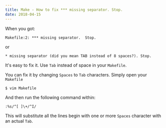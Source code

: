```yaml
---
title: Make - How to fix *** missing separator. Stop.
date: 2018-04-15
---
```


When you got:

```
Makefile:2: *** missing separator.  Stop.
```

or

```
* missing separator (did you mean TAB instead of 8 spaces?). Stop.
```

It's easy to fix it. Use ``Tab`` instead of space in your ``Makefile``.

You can fix it by changing ``Spaces`` to ``Tab`` characters. Simply open your ``Makefile``

```
$ vim Makefile
```

And then run the following command within:

```
:%s/^[ ]\+/^I/
```

This will substitute all the lines begin with one or more ``Spaces`` character with an actual ``Tab``.
